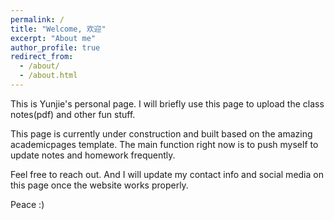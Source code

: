 ```yaml
---
permalink: /
title: "Welcome, 欢迎"
excerpt: "About me"
author_profile: true
redirect_from: 
  - /about/
  - /about.html
---
```


This is Yunjie's personal page. I will briefly use this page to upload the class notes(pdf) and other fun stuff. 

This page is currently under construction and built based on the amazing academicpages template. The main function right now is to push myself to update notes and homework frequently.

Feel free to reach out. And I will update my contact info and social media on this page once the website works properly.

Peace :)